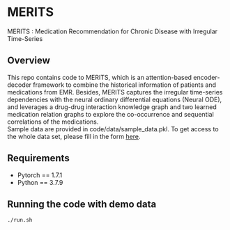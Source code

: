 # MERITS
MERITS : Medication Recommendation for Chronic Disease with Irregular Time-Series


## Overview
This repo contains code to MERITS, which is an attention-based encoder-decoder framework to combine the historical information of patients and medications from EMR. Besides, MERITS captures the irregular time-series dependencies with the neural ordinary differential equations (Neural ODE), and leverages a drug-drug interaction knowledge graph and two learned medication relation graphs to explore the co-occurrence and sequential correlations of the medications.  
Sample data are provided in code/data/sample_data.pkl. To get access to the whole data set, please fill in the form [here](https://forms.gle/RFCVXVzsBX1kzhhYA).

## Requirements
- Pytorch == 1.7.1
- Python == 3.7.9

## Running the code with demo data
    ./run.sh
